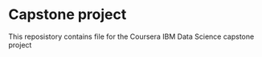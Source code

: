 # Capstone project

This reposistory contains file for the Coursera IBM Data Science capstone project
